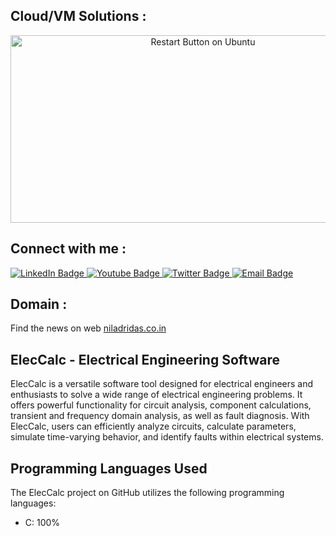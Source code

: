 ## Cloud/VM Solutions :
<div align="center">
  <img src="https://learn.microsoft.com/en-us/troubleshoot/azure/virtual-machines/media/serial-console-grub-single-user-mode/restart-button-ubuntu.gif" width="600" height="300" alt="Restart Button on Ubuntu"/>
</div>

## Connect with me :
<div id="badges">
  <a href="https://in.linkedin.com/in/niladrridas">
    <img src="https://img.shields.io/badge/LinkedIn-blue?style=for-the-badge&logo=linkedin&logoColor=white" alt="LinkedIn Badge"/>
  </a>
  <a href="https://youtube.com/@niladrridas">
    <img src="https://img.shields.io/badge/YouTube-red?style=for-the-badge&logo=youtube&logoColor=white" alt="Youtube Badge"/>
  </a>
  <a href="https://x.com/niladrridas">
    <img src="https://img.shields.io/badge/Twitter-blue?style=for-the-badge&logo=twitter&logoColor=white" alt="Twitter Badge"/>
  </a>
  <a href="mailto:niladri.das@lpu.in">
    <img src="https://img.shields.io/badge/Email-orange?style=for-the-badge&logo=gmail&logoColor=white" alt="Email Badge"/>
  </a>
</div>

## Domain :

Find the news on web [niladridas.co.in](https://niladridas.co.in)

## ElecCalc - Electrical Engineering Software

ElecCalc is a versatile software tool designed for electrical engineers and enthusiasts to solve a wide range of electrical engineering problems. It offers powerful functionality for circuit analysis, component calculations, transient and frequency domain analysis, as well as fault diagnosis. With ElecCalc, users can efficiently analyze circuits, calculate parameters, simulate time-varying behavior, and identify faults within electrical systems.

## Programming Languages Used

The ElecCalc project on GitHub utilizes the following programming languages:

- C: 100%
